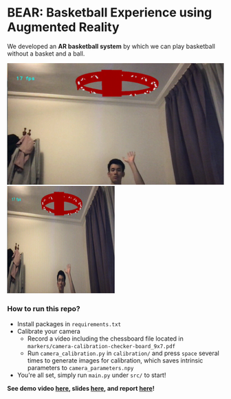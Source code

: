 # BEAR: Basketball Experience using Augmented Reality

We developed an **AR basketball system** by which we can play basketball without a basket and a ball. 

![](https://github.com/jeffrey1227/BEAR/blob/main/README.assets/demo.gif)
<img src="https://github.com/jeffrey1227/BEAR/blob/main/README.assets/demo.gif" width="250" height="250"/>

### How to run this repo?

- Install packages in ``requirements.txt``
- Calibrate your camera
  - Record a video including the chessboard file located in ``markers/camera-calibration-checker-board_9x7.pdf``
  - Run ``camera_calibration.py`` in ``calibration/`` and press ``space`` several times to generate images for calibration, which saves intrinsic parameters to ``camera_parameters.npy``
- You're all set, simply run ``main.py`` under ``src/`` to start!



**See demo video [here](https://drive.google.com/file/d/1WukbbCArZPf4oBcswMDyZRPqQv3nMbdz/view?usp=sharing), slides [here](https://docs.google.com/presentation/d/1mpYlLV4sO4_4FU2N52p17GadXN28YNB9rH8DJHv4uko/edit#slide=id.p), and report [here](https://github.com/jeffrey1227/BEAR/blob/main/report.pdf)!**

